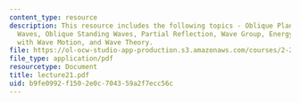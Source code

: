```yaml
---
content_type: resource
description: This resource includes the following topics - Oblique Plane Waves, Standing
  Waves, Oblique Standing Waves, Partial Reflection, Wave Group, Energy Associated
  with Wave Motion, and Wave Theory.
file: https://ol-ocw-studio-app-production.s3.amazonaws.com/courses/2-20-marine-hydrodynamics-13-021-spring-2005/b9fe0992f1502e0c704359a2f7ecc56c_lecture21.pdf
file_type: application/pdf
resourcetype: Document
title: lecture21.pdf
uid: b9fe0992-f150-2e0c-7043-59a2f7ecc56c
---
```

